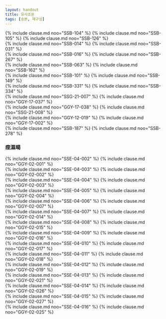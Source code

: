 ```yaml
---
layout: handout
title: 유사조문
tags: [송본, 재구성]
---
```


<div class="compare-set" markdown="1">
{% include clause.md noo="SSB-104" %}
{% include clause.md noo="SSB-105" %}
{% include clause.md noo="SSB-126" %}
</div>

<div class="compare-set" markdown="1">
{% include clause.md noo="SSB-014" %}
{% include clause.md noo="SSB-031" %}
</div>

<div class="compare-set" markdown="1">
{% include clause.md noo="SSB-016" %}
{% include clause.md noo="SSB-267" %}
</div>

<div class="compare-set" markdown="1">
{% include clause.md noo="SSB-063" %}
{% include clause.md noo="SSB-162" %}
</div>

<div class="compare-set" markdown="1">
{% include clause.md noo="SSB-101" %}
{% include clause.md noo="SSB-149" %}
</div>

<div class="compare-set" markdown="1">
{% include clause.md noo="SSB-331" %}
{% include clause.md noo="SSB-334" %}
</div>

<div class="compare-set" markdown="1">
{% include clause.md noo="SSG-21-007" %}
{% include clause.md noo="GGY-17-037" %}
</div>

<div class="compare-set" markdown="1">
{% include clause.md noo="GGY-17-038" %}
{% include clause.md noo="SSG-21-008" %}
</div>

<div class="compare-set" markdown="1">
{% include clause.md noo="GGY-12-019" %}
{% include clause.md noo="GGY-17-002" %}
</div>

<div class="compare-set" markdown="1">
{% include clause.md noo="SSB-187" %}
{% include clause.md noo="SSB-278" %}
</div>



### 痓濕暍

<div class="compare-set" markdown="1">
{% include clause.md noo="SSE-04-002" %}
{% include clause.md noo="GGY-02-001" %}
</div>

<div class="compare-set" markdown="1">
{% include clause.md noo="SSE-04-003" %}
{% include clause.md noo="GGY-02-002" %}
</div>

<div class="compare-set" markdown="1">
{% include clause.md noo="SSE-04-004" %}
{% include clause.md noo="GGY-02-003" %}
</div>

<div class="compare-set" markdown="1">
{% include clause.md noo="SSE-04-005" %}
{% include clause.md noo="GGY-02-004" %}
</div>

<div class="compare-set" markdown="1">
{% include clause.md noo="SSE-04-006" %}
{% include clause.md noo="GGY-02-007" %}
</div>

<div class="compare-set" markdown="1">
{% include clause.md noo="SSE-04-007" %}
{% include clause.md noo="GGY-02-014" %}
</div>

<div class="compare-set" markdown="1">
{% include clause.md noo="SSE-04-008" %}
{% include clause.md noo="GGY-02-015" %}
</div>

<div class="compare-set" markdown="1">
{% include clause.md noo="SSE-04-009" %}
{% include clause.md noo="GGY-02-016" %}
</div>

<div class="compare-set" markdown="1">
{% include clause.md noo="SSE-04-010" %}
{% include clause.md noo="GGY-02-017" %}
</div>

<div class="compare-set" markdown="1">
{% include clause.md noo="SSE-04-011" %}
{% include clause.md noo="GGY-02-018" %}
</div>

<div class="compare-set" markdown="1">
{% include clause.md noo="SSE-04-012" %}
{% include clause.md noo="GGY-02-019" %}
</div>

<div class="compare-set" markdown="1">
{% include clause.md noo="SSE-04-013" %}
{% include clause.md noo="GGY-02-021" %}
</div>

<div class="compare-set" markdown="1">
{% include clause.md noo="SSE-04-014" %}
{% include clause.md noo="GGY-02-026" %}
</div>

<div class="compare-set" markdown="1">
{% include clause.md noo="SSE-04-015" %}
{% include clause.md noo="GGY-02-027" %}
</div>

<div class="compare-set" markdown="1">
{% include clause.md noo="SSE-04-016" %}
{% include clause.md noo="GGY-02-025" %}
</div>
